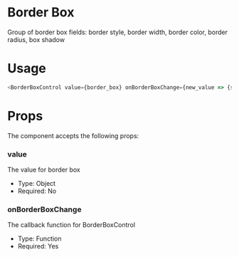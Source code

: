 # Border Box
Group of border box fields: border style, border width, border color, border radius, box shadow

# Usage
```js
<BorderBoxControl value={border_box} onBorderBoxChange={new_value => {setAttributes({border_box:new_value}); console.log('new border_box: ', new_value)}}/>
```

# Props
The component accepts the following props:

### value
The value for border box
* Type: Object
* Required: No

### onBorderBoxChange
The callback function for BorderBoxControl
* Type: Function
* Required: Yes